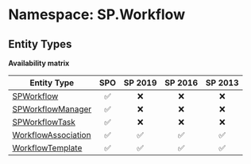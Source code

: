# Namespace: SP.Workflow

## Entity Types

**Availability matrix**

Entity Type | SPO | SP 2019 | SP 2016 | SP 2013
----------|:---:|:-------:|:-------:|:-------:
[SPWorkflow](./EntityTypes/SPWorkflow.md) | ✅ | ❌ | ❌ | ❌
[SPWorkflowManager](./EntityTypes/SPWorkflowManager.md) | ✅ | ❌ | ❌ | ❌
[SPWorkflowTask](./EntityTypes/SPWorkflowTask.md) | ✅ | ❌ | ❌ | ❌
[WorkflowAssociation](./EntityTypes/WorkflowAssociation.md) | ✅ | ✅ | ✅ | ✅
[WorkflowTemplate](./EntityTypes/WorkflowTemplate.md) | ✅ | ✅ | ✅ | ✅